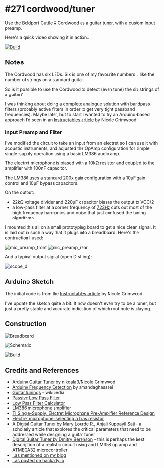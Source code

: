 # #271 cordwood/tuner

Use the Boldport Cuttle & Cordwood as a guitar tuner, with a custom input preamp.

Here's a quick video showing it in action..

[![Build](./assets/tuner_build.jpg?raw=true)](https://www.youtube.com/watch?v=mtyyQwaxYTk)

## Notes

The Cordwood has six LEDs. Six is one of my favourite numbers .. like the number of strings on a standard guitar.

So is it possible to use the Cordwood to detect (even tune) the six strings of a guitar?

I was thinking about doing a complete analogue solution with bandpass filters (probably active filters in order to get
very tight passband frequencies). Maybe later, but to start I wanted to try an Arduino-based approach
I'd seen in an [Instructables article](https://www.instructables.com/id/Arduino-Guitar-Tuner/?ALLSTEPS) by Nicole Grimwood.


### Input Preamp and Filter

I've modified the circuit to take an input from an electret so I can use it with acoustic instruments,
and adjusted the OpAmp configuration for simple single-supply operation using a basic LM386 audio amp.

The electret microphone is biased with a 10kΩ resistor and coupled to the amplifier with 100nF capacitor.

The LM386 uses a standard 200x gain configuration with a 10µF gain control and 10µF bypass capacitors.

On the output:

* 22kΩ voltage divider and 220µF capacitor biases the output to VCC/2
* a low-pass filter at a corner frequency of [723Hz](https://www.wolframalpha.com/input/?i=1%2F(2%CF%80+*+2.2k%CE%A9+*+100nF)) cuts out most of the high frequency harmonics and noise that just confused the tuning algorithms

I mounted this all on a small prototyping board to get a nice clean signal. It is laid out in such a way that it plugs into a breadboard.
Here's the contruction I used:

![mic_preamp_front](./assets/mic_preamp_front.jpg?raw=true)
![mic_preamp_rear](./assets/mic_preamp_rear.jpg?raw=true)

And a typical output signal (open D string):

![scope_d](./assets/scope_d.gif?raw=true)


## Arduino Sketch

The initial code is from the [Instructables article](https://www.instructables.com/id/Arduino-Guitar-Tuner/?ALLSTEPS) by Nicole Grimwood.

I've update the sketch quite a bit. It now doesn't even try to be a tuner, but just a pretty stable and accurate indication of
which root note is playing.

## Construction

![Breadboard](./assets/tuner_bb.jpg?raw=true)

![Schematic](./assets/tuner_schematic.jpg?raw=true)

![Build](./assets/tuner_build.jpg?raw=true)

## Credits and References
* [Arduino Guitar Tuner](https://www.instructables.com/id/Arduino-Guitar-Tuner/?ALLSTEPS) by nikoala3/Nicole Grimwood
* [Arduino Frequency Detection](https://www.instructables.com/id/Arduino-Frequency-Detection/?ALLSTEPS) by amandaghassaei
* [Guitar tunings](https://en.wikipedia.org/wiki/Guitar_tunings) - wikipedia
* [Passive Low Pass Filter](http://www.electronics-tutorials.ws/filter/filter_2.html)
* [Low Pass Filter Calculator](http://www.learningaboutelectronics.com/Articles/Low-pass-filter-calculator.php)
* [LM386 microphone amplifier](https://lowvoltage.wordpress.com/2011/05/15/lm386-mic-amp/)
* [TI Single-Supply, Electret Microphone Pre-Amplifier Reference Design](http://www.ti.com/lit/ug/tidu765/tidu765.pdf)
* [Electret microphone: selecting a bias resistor](http://electronics.stackexchange.com/questions/76696/electret-microphone-selecting-a-bias-resistor)
* [A Digital Guitar Tuner by Mary Lourde R., Anjali Kuppayil Saji](https://arxiv.org/pdf/0912.0745.pdf) - a scholarly article that explores the critical parameters that need to be addressed while designing a guitar tuner
* [Digital Guitar Tuner by Dmitry Berenson](https://people.ece.cornell.edu/land/courses/ece4760/FinalProjects/s2004/ddb25/complete2.htm) - this is perhaps the best description of a realistic circuit using and LM358 op amp and ATMEGA32 microcontroller
* [..as mentioned on my blog](https://blog.tardate.com/2017/04/leap271-cordwood-guitar-tuner.html)
* [..as posted on hackady.io](https://hackaday.io/project/160667-cordwood-i-guitar-tuner)
